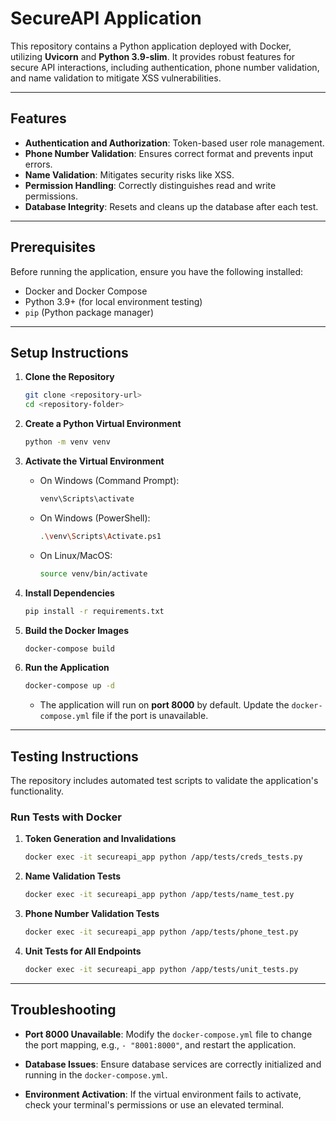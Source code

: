 
# SecureAPI Application

This repository contains a Python application deployed with Docker, utilizing **Uvicorn** and **Python 3.9-slim**. It provides robust features for secure API interactions, including authentication, phone number validation, and name validation to mitigate XSS vulnerabilities.

---

## Features

- **Authentication and Authorization**: Token-based user role management.
- **Phone Number Validation**: Ensures correct format and prevents input errors.
- **Name Validation**: Mitigates security risks like XSS.
- **Permission Handling**: Correctly distinguishes read and write permissions.
- **Database Integrity**: Resets and cleans up the database after each test.

---

## Prerequisites

Before running the application, ensure you have the following installed:

- Docker and Docker Compose
- Python 3.9+ (for local environment testing)
- `pip` (Python package manager)

---

## Setup Instructions

1. **Clone the Repository**
   ```bash
   git clone <repository-url>
   cd <repository-folder>
   ```

2. **Create a Python Virtual Environment**
   ```bash
   python -m venv venv
   ```

3. **Activate the Virtual Environment**
   - On Windows (Command Prompt):
     ```bash
     venv\Scripts\activate
     ```
   - On Windows (PowerShell):
     ```bash
     .\venv\Scripts\Activate.ps1
     ```
   - On Linux/MacOS:
     ```bash
     source venv/bin/activate
     ```

4. **Install Dependencies**
   ```bash
   pip install -r requirements.txt
   ```

5. **Build the Docker Images**
   ```bash
   docker-compose build
   ```

6. **Run the Application**
   ```bash
   docker-compose up -d
   ```

   - The application will run on **port 8000** by default. Update the `docker-compose.yml` file if the port is unavailable.

---

## Testing Instructions

The repository includes automated test scripts to validate the application's functionality.

### Run Tests with Docker

1. **Token Generation and Invalidations**
   ```bash
   docker exec -it secureapi_app python /app/tests/creds_tests.py
   ```

2. **Name Validation Tests**
   ```bash
   docker exec -it secureapi_app python /app/tests/name_test.py
   ```

3. **Phone Number Validation Tests**
   ```bash
   docker exec -it secureapi_app python /app/tests/phone_test.py
   ```

4. **Unit Tests for All Endpoints**
   ```bash
   docker exec -it secureapi_app python /app/tests/unit_tests.py
   ```

---

## Troubleshooting

- **Port 8000 Unavailable**: 
  Modify the `docker-compose.yml` file to change the port mapping, e.g., `- "8001:8000"`, and restart the application.

- **Database Issues**:
  Ensure database services are correctly initialized and running in the `docker-compose.yml`.

- **Environment Activation**:
  If the virtual environment fails to activate, check your terminal's permissions or use an elevated terminal.

